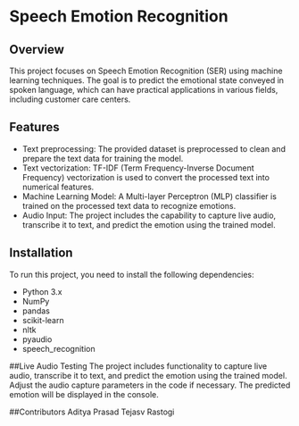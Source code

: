 # Speech Emotion Recognition

## Overview
This project focuses on Speech Emotion Recognition (SER) using machine learning techniques. The goal is to predict the emotional state conveyed in spoken language, which can have practical applications in various fields, including customer care centers.

## Features
- Text preprocessing: The provided dataset is preprocessed to clean and prepare the text data for training the model.
- Text vectorization: TF-IDF (Term Frequency-Inverse Document Frequency) vectorization is used to convert the processed text into numerical features.
- Machine Learning Model: A Multi-layer Perceptron (MLP) classifier is trained on the processed text data to recognize emotions.
- Audio Input: The project includes the capability to capture live audio, transcribe it to text, and predict the emotion using the trained model.

## Installation
To run this project, you need to install the following dependencies:

- Python 3.x
- NumPy
- pandas
- scikit-learn
- nltk
- pyaudio
- speech_recognition

##Live Audio Testing
The project includes functionality to capture live audio, transcribe it to text, and predict the emotion using the trained model.
Adjust the audio capture parameters in the code if necessary.
The predicted emotion will be displayed in the console.


##Contributors
Aditya Prasad
Tejasv Rastogi
